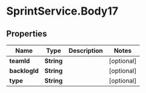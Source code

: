 # SprintService.Body17

## Properties

Name | Type | Description | Notes
------------ | ------------- | ------------- | -------------
**teamId** | **String** |  | [optional] 
**backlogId** | **String** |  | [optional] 
**type** | **String** |  | [optional] 


